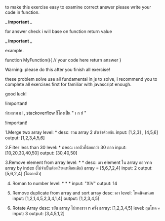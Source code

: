 to make this exercise easy to examine correct answer please write your code in function.

**_ important _**

for answer check i will base on function return value

**_ important _**

example.

function MyFunction(){
// your code here
return answer
}

Warning: please do this after you finish all exercise!

these problem solve use all fundamental in js to solve, i recommend you to complete all exercises first for familiar with javascript enough.

good luck!

!important!

ห้ามถาม ai , stackoverflow ขี้โกงเป็น " เ ก ย์ "

!important!

1.Merge two array
level: \*
desc: รวม array 2 ตัวเข้าด้วยกัน
input: [1,2,3] , [4,5,6]
output: [1,2,3,4,5,6]

2.Filter less than 30
level: \*
desc: เอาตัวที่น้อยกว่า 30 ออก
input: [10,20,30,40,50]
output: [30,40,50]

3.Remove element from array
level: \* \*
desc: เอา element ใน array ออกจาก array by index (ไม่จำเป็นต้องเรียงเหมือนเดิม)
array = [5,6,7,2,4]
input: 2
output: [5,6,2,4] (ไม่ตายตัว)

4. Roman to number
   level: \* \* \*
   input: "XIV"
   output: 14

5. Remove duplicate from array and sort array
   desc: เอา
   level: โหดนิดหน่อย
   input: [1,2,1,4,5,2,3,4,1,4]
   output: [1,2,3,4,5]

6. Rotate Array
   desc: ขยับ array ไปทางขวา n ครั้ง
   array: [1,2,3,4,5]
   level: สุดโหด 💀
   input: 3
   output: [3,4,5,1,2]
